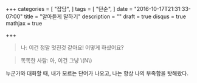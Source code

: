 +++
categories = [
  "잡담",
]
tags = [
  "단순",
]
date = "2016-10-17T21:31:33-07:00"
title = "알아듣게 말하기"
description = ""
draft = true
disqus = true
mathjax = true

+++

> 나: 이건 정말 멋진것 같아요! 어떻게 하셨어요?

> 똑똑한 사람: 아, 이건 그냥 \\(N\\)

누군가와 대화할 때, 내가 모르는 단어가 나오고, 나는 항상 나의 부족함을 탓해왔다.

